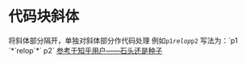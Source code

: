# 代码块斜体

将斜体部分隔开，单独对斜体部分作代码处理
例如`p1`*`relop`*`p2`
写法为：\`p1 \`\*\`relop\`\*\` p2\`
[参考于知乎用户——石头还是种子](https://www.zhihu.com/question/56472352/answer/227145467)